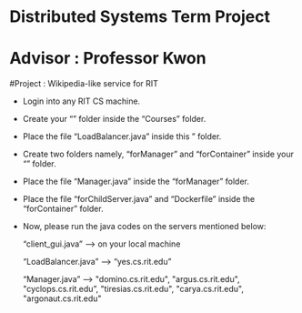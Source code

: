 # Distributed Systems Term Project
# Advisor : Professor Kwon

#Project : Wikipedia-like service for RIT

- Login into any RIT CS machine.

- Create your “<Project>” folder inside the “Courses” folder.

- Place the file “LoadBalancer.java” inside this <Project>” folder.

- Create two folders namely, “forManager” and “forContainer” inside your “<Project>” folder.

- Place the file “Manager.java” inside the “forManager” folder.

- Place the file “forChildServer.java” and “Dockerfile” inside the “forContainer” folder.

- Now, please run the java codes on the servers mentioned below:

	“client_gui.java” —> on your local machine

	“LoadBalancer.java” —> “yes.cs.rit.edu”

	“Manager.java” —> "domino.cs.rit.edu", "argus.cs.rit.edu", "cyclops.cs.rit.edu”, 		  	  "tiresias.cs.rit.edu", "carya.cs.rit.edu", "argonaut.cs.rit.edu"
